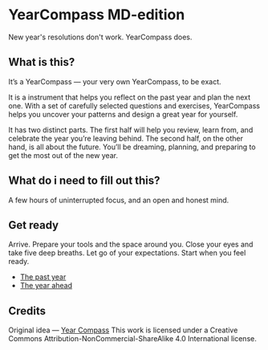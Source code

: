 # YearCompass MD-edition
New year's resolutions don't work. YearCompass does.

## What is this?

It’s a YearCompass — your very own YearCompass, to be exact.

It is a instrument that helps you reflect on the past year and plan the next one. With a set of carefully selected questions and exercises, YearCompass helps you uncover your patterns and design a great year for yourself.

It has two distinct parts. The first half will help you review, learn from, and
celebrate the year you’re leaving behind. The second half, on the other hand, is all about the future. You’ll be dreaming, planning, and preparing to get the most out of the new year.

## What do i need to fill out this?

A few hours of uninterrupted focus, and an open and honest mind.

## Get ready

Arrive. Prepare your tools and the space around you. Close your eyes and take five deep breaths. Let go of your expectations. Start when you feel ready.

* [The past year](The_past_year.md)
* [The year ahead](The_year_ahead.md)

## Credits

Original idea — [Year Compass](https://yearcompass.com/) This work is licensed under a Creative Commons Attribution-NonCommercial-ShareAlike 4.0 International license.
